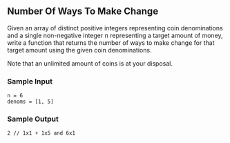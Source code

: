 
## Number Of Ways To Make Change

Given an array of distinct positive integers representing coin denominations and a
single non-negative integer n representing a target amount of
money, write a function that returns the number of ways to make change for
that target amount using the given coin denominations.

Note that an unlimited amount of coins is at your disposal.

### Sample Input
```
n = 6
denoms = [1, 5]
```

### Sample Output
```
2 // 1x1 + 1x5 and 6x1
```
